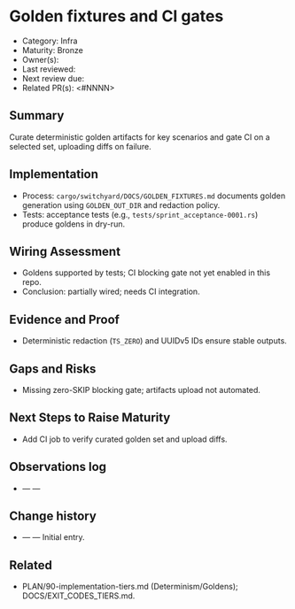 # Golden fixtures and CI gates

- Category: Infra
- Maturity: Bronze
- Owner(s): <owner>
- Last reviewed: <YYYY-MM-DD>
- Next review due: <YYYY-MM-DD>
- Related PR(s): <#NNNN>

## Summary

Curate deterministic golden artifacts for key scenarios and gate CI on a selected set, uploading diffs on failure.

## Implementation

- Process: `cargo/switchyard/DOCS/GOLDEN_FIXTURES.md` documents golden generation using `GOLDEN_OUT_DIR` and redaction policy.
- Tests: acceptance tests (e.g., `tests/sprint_acceptance-0001.rs`) produce goldens in dry-run.

## Wiring Assessment

- Goldens supported by tests; CI blocking gate not yet enabled in this repo.
- Conclusion: partially wired; needs CI integration.

## Evidence and Proof

- Deterministic redaction (`TS_ZERO`) and UUIDv5 IDs ensure stable outputs.

## Gaps and Risks

- Missing zero-SKIP blocking gate; artifacts upload not automated.

## Next Steps to Raise Maturity

- Add CI job to verify curated golden set and upload diffs.

## Observations log

- <YYYY-MM-DD> — <author> — <note>

## Change history

- <YYYY-MM-DD> — <author> — Initial entry.

## Related

- PLAN/90-implementation-tiers.md (Determinism/Goldens); DOCS/EXIT_CODES_TIERS.md.
